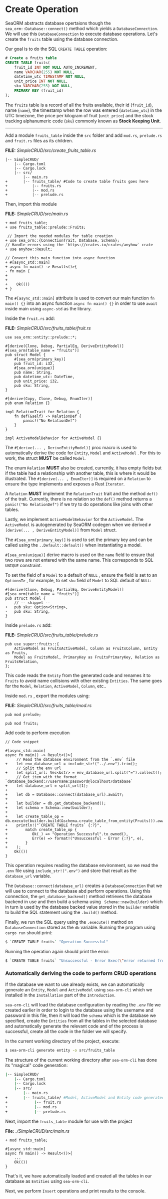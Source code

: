 # Create Operation

SeaORM abstracts database opertaions though the `sea_orm::Database::connect()` method which yields a `DatabaseConnection`. We will use this `DatabaseConnection` to execute database operations. Let's create the `fruits` table using the database connection.

Our goal is to do the SQL `CREATE TABLE` operation:

```sql
# Create a fruits table
CREATE TABLE fruits(
    fruit_id INT NOT NULL AUTO_INCREMENT,
    name VARCHAR(255) NOT NULL,
    datetime_utc TIMESTAMP NOT NULL,
    unit_price INT NOT NULL,
    sku VARCHAR(255) NOT NULL,
    PRIMARY KEY (fruit_id)
);
```

The `fruits` table is a record of all the fruits available, their id (`fruit_id`), name (`name`), the timestamp when the row was entered (`datetime_utc`) in the UTC timezone, the price per kilogram of fruit (`unit_price`) and the stock tracking alphanumeric code (`sku`) commonly known as **Stock Keeping Unit**.

---



Add a module `fruits_table` inside the `src` folder and add `mod.rs`, `prelude.rs` and `fruit.rs` files as its children.

**FILE:** *SimpleCRUD/src/create_fruits_table.rs*

```
|-- SimpleCRUD/
    |-- Cargo.toml
    |-- Cargo.lock
    |-- src/
        |-- main.rs
+    	|-- fruits_table/ #Code to create table fruits goes here
+			|-- fruits.rs
+			|-- mod.rs
+			|-- prelude.rs
```



Then, import this module

**FILE:** *SimpleCRUD/src/main.rs*

```rust,no_run
+ mod fruits_table;
+ use fruits_table::prelude::Fruits;

 // Import the needed modules for table creation
+ use sea_orm::{ConnectionTrait, Database, Schema};
// Handle errors using the `https://crates.io/crates/anyhow` crate
+ use anyhow::Result;

// Convert this main function into async function
+ #[async_std::main]
+ async fn main() -> Result<()>{
- fn main {
+
+    
+    Ok(())
+ }
```

The `#[async_std::main]` attribute is used to convert our main function `fn main() {}` into an async function `async fn main() {}` in order to use `await` inside main using `async-std` as the library.



Inside the `fruit.rs` add:

**FILE:** *SimpleCRUD/src/fruits_table/fruit.rs*

```rust,noplayground
use sea_orm::entity::prelude::*;
    
#[derive(Clone, Debug, PartialEq, DeriveEntityModel)]
#[sea_orm(table_name = "fruits")]
pub struct Model {
    #[sea_orm(primary_key)]
    pub fruit_id: i32,
    #[sea_orm(unique)]
    pub name: String,
    pub datetime_utc: DateTime,
    pub unit_price: i32,
    pub sku: String,
}

#[derive(Copy, Clone, Debug, EnumIter)]
pub enum Relation {}

impl RelationTrait for Relation {
    fn def(&self) -> RelationDef {
        panic!("No RelationDef")
    }
}

impl ActiveModelBehavior for ActiveModel {}

```

The `#[derive(... , DeriveEntityModel)]` proc macro is used to automatically derive the code for `Entity`, `Model` and `ActiveModel` . For this to work, the struct **MUST** be called `Model`.

The enum `Relation` **MUST** also be created, currently, it has empty fields but if the table had a relationship with another table, this is where it would be illustrated. The `#[derive(... , EnumIter)]` is required on a `Relation` to ensure the type implements and exposes a Rust `Iterator`.

A `Relation` **MUST** implement the `RelationTrait` trait and the method `def()` of the trait. Currently, there is no relation so the `def()` method returns a `panic!("No RelationDef")` if we try to do operations like joins with other tables.

Lastly, we implement `ActiveModelBehavior` for the `ActiveModel`. The `ActiveModel` is autogenerated by SeaORM codegen when we derived `#[derive(... , DeriveEntityModel)]` from `Model` struct.

The `#[sea_orm(primary_key)]` is used to set the primary key and can be called using the `..Default::default()` when instantiating a model.

`#[sea_orm(unique)]` derive macro is used on the `name` field to ensure that two rows are not entered with the same name. This corresponds to SQL `UNIQUE` constraint.

To set the field of a `Model` to a default of `NULL` , ensure the field is set to an `Option<T>` , for example, to set `sku` field of `Model` to SQL default of `NULL`:

```rust,noplayground
#[derive(Clone, Debug, PartialEq, DeriveEntityModel)]
#[sea_orm(table_name = "fruits")]
pub struct Model {
    // -- shippet --
+   pub sku: Option<String>,
-   pub sku: String,
}
```



Inside `prelude.rs` add:

**FILE:** *SimpleCRUD/src/fruits_table/prelude.rs*

```rust,noplayground
pub use super::fruits::{
    ActiveModel as FruitsActiveModel, Column as FruitsColumn, Entity as Fruits,
    Model as FruitsModel, PrimaryKey as FruitsPrimaryKey, Relation as FruitsRelation,
};
```

This code reads the `Entity` from the generated code and renames it to `Fruits` to avoid name collisions with other existing `Entities`. The same goes for the `Model`, `Relation`, `ActiveModel`, `Column`, etc..



Inside `mod.rs` , export the modules using:

**FILE:** *SimpleCRUD/src/fruits_table/mod.rs*

```rust,noplayground
pub mod prelude;

pub mod fruits;
```



Add code to perform execution

```rust,no_run
// Code snippet

#[async_std::main]
async fn main() -> Result<()>{
     // Read the database environment from the `.env` file
+ 	 let env_database_url = include_str!("../.env").trim();
     // Split the env url
+    let split_url: Vec<&str> = env_database_url.split("=").collect();
     // Get item with the format `database_backend://username:password@localhost/database`
+    let database_url = split_url[1];
+
+    let db = Database::connect(database_url).await?;
+
+    let builder = db.get_database_backend();
+    let schema = Schema::new(builder);
+
+	 let create_table_op =  db.execute(builder.build(&schema.create_table_from_entity(Fruits))).await;
+    println!("`CREATE TABLE fruits` {:?}", 
+        match create_table_op {
+    		Ok(_) => "Operation Successful".to_owned(),
+    		Err(e) => format!("Unsuccessful - Error {:?}", e),
+    	 }
+    );
    Ok(())
}
```

This operation requires reading the database environment, so we read the `.env` file using `include_str!(".env")` and store that result as the `database_url` variable.

The `Database::connect(database_url)` creates a `DatabaseConnection` that we will use to connect to the database abd perform operations. Using this connection, the `get_database_backend()` method retrieves the database backend in use and then build a schema using ` Schema::new(builder)` which in turn is used by the database backed value stored in the `builder` variable to build the SQL statement using the `.build()` method.

Finally, we run the SQL query using the `.execute()` method on `DatabaseConnection` stored as the `db` variable. Running the program using `cargo run` should print:

```sh
$ `CREATE TABLE fruits` "Operation Successful"
```

Running the operation again should print the error:

```sh
$ `CREATE TABLE fruits` "Unsuccessful - Error Exec(\"error returned from database: 1050 (42S01): Table 'fruits' already exists\")"
```



### Automatically deriving the code to perform CRUD operations

If the database we want to use already exists, we can automatically generate an `Entity`, `Model` and `ActiveModel` using `sea-orm-cli` which we installed in the `Installation` part of the `Introduction`.

 `sea-orm-cli` will load the database configuration by reading the `.env` file we created earlier in order to login to the database using the username and password in this file, then it will load the `schema` which is the database we specified, create the `Entities` from all the tables in the selected database and automatically generate the relevant code and of the process is successful, create all the code in the folder we will specify.

In the current working directory of the project, execute:

```sh
$ sea-orm-cli generate entity -o src/fruits_table
```

The structure of the current working directory after `sea-orm-cli` has done its "magical" code generation:

```sh
|-- SimpleCRUD/
    |-- Cargo.toml
    |-- Cargo.lock
    |-- src/
        |-- main.rs
+    	|-- fruits_table/ #Model, ActiveModel and Entity code generated by `sea-orm-cli`
+            |-- fruit.rs 
+            |-- mod.rs
+            |-- prelude.rs
```

Next, import the `fruits_table` module for use with the project

**File:** *./SimpleCRUD/src/main.rs*

```rust,no_run
+ mod fruits_table;

#[async_std::main]
async fn main() -> Result<()>{
	...
    Ok(())
}
```

That's it, we have automatically loaded and created all the tables in our database as `Entities` using `sea-orm-cli`.

Next, we perform `Insert` operations and print results to the console.
